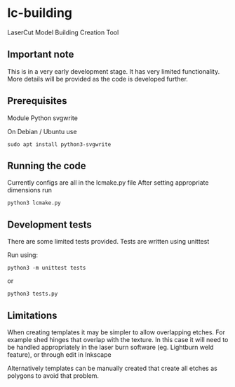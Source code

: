 # lc-building
LaserCut Model Building Creation Tool

## Important note
This is in a very early development stage. It has very limited functionality.
More details will be provided as the code is developed further.


## Prerequisites
Module Python svgwrite

On Debian / Ubuntu use

    sudo apt install python3-svgwrite
    
    
## Running the code
Currently configs are all in the lcmake.py file
After setting appropriate dimensions run

    python3 lcmake.py 
    
   
## Development tests
There are some limited tests provided.
Tests are written using unittest

Run using:

    python3 -m unittest tests
or

    python3 tests.py
    
## Limitations
When creating templates it may be simpler to allow overlapping etches. 
For example shed hinges that overlap with the texture. In this case
it will need to be handled appropriately in the laser burn software
(eg. Lightburn weld feature), or through edit in Inkscape

Alternatively templates can be manually created that create all 
etches as polygons to avoid that problem.